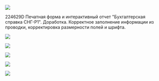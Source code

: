 ![](Telegram_I8F8GETBKn.png)

224629D Печатная форма и интерактивный отчет "Бухгалтерская справка СНГ-Р1". Доработка. Корректное заполнение информации из проводки, корректировка размерности полей и шрифта.


![](1.png)

![](2.png)

![](3.png)

![](4.png)

![](5.png)

